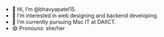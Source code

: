 - 👋 Hi, I’m @bhavyapatel15.
- 👀 I’m interested in web designing and backend developing.
- 🌱 I’m currently pursuing Msc IT at DAIICT.
- 😄 Pronouns: she/her

<!---
bhavyapatel15/bhavyapatel15 is a ✨ special ✨ repository because its `README.md` (this file) appears on your GitHub profile.
You can click the Preview link to take a look at your changes.
--->
